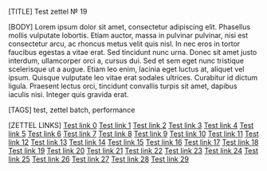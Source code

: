 [TITLE]
Test zettel № 19

[BODY]
Lorem ipsum dolor sit amet, consectetur adipiscing elit. 
Phasellus mollis vulputate lobortis. Etiam auctor, massa in pulvinar 
pulvinar, nisi est consectetur arcu, ac rhoncus metus velit quis nisl. 
In nec eros in tortor faucibus egestas a vitae erat. Sed tincidunt nunc 
urna. Donec sit amet justo interdum, ullamcorper orci a, cursus dui. 
Sed et sem eget nunc tristique scelerisque ut a augue. 
Etiam leo enim, lacinia eget luctus at, aliquet vel ipsum. 
Quisque vulputate leo vitae erat sodales ultrices. Curabitur id dictum 
ligula. Praesent lectus orci, tincidunt convallis turpis sit amet, dapibus 
iaculis nisi. Integer quis gravida erat. 

[TAGS]
test, zettel batch, performance

[ZETTEL LINKS]
[Test link 0](12.md)
[Test link 1](21.md)
[Test link 2](10.md)
[Test link 3](0.md)
[Test link 4](3.md)
[Test link 5](0.md)
[Test link 6](11.md)
[Test link 7](17.md)
[Test link 8](14.md)
[Test link 9](23.md)
[Test link 10](17.md)
[Test link 11](29.md)
[Test link 12](7.md)
[Test link 13](27.md)
[Test link 14](29.md)
[Test link 15](21.md)
[Test link 16](20.md)
[Test link 17](0.md)
[Test link 18](9.md)
[Test link 19](14.md)
[Test link 20](2.md)
[Test link 21](12.md)
[Test link 22](11.md)
[Test link 23](3.md)
[Test link 24](4.md)
[Test link 25](4.md)
[Test link 26](18.md)
[Test link 27](18.md)
[Test link 28](3.md)
[Test link 29](20.md)
